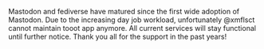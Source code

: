 Mastodon and fediverse have matured since the first wide adoption of Mastodon. Due to the increasing day job workload, unfortunately @xmflsct cannot maintain tooot app anymore. All current services will stay functional until further notice. Thank you all for the support in the past years!
